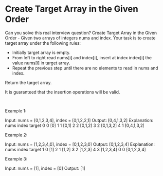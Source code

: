 # Create Target Array in the Given Order

Can you solve this real interview question? Create Target Array in the Given Order - Given two arrays of integers nums and index. Your task is to create target array under the following rules:

 * Initially target array is empty.
 * From left to right read nums[i] and index[i], insert at index index[i] the value nums[i] in target array.
 * Repeat the previous step until there are no elements to read in nums and index.

Return the target array.

It is guaranteed that the insertion operations will be valid.

 

Example 1:


Input: nums = [0,1,2,3,4], index = [0,1,2,2,1]
Output: [0,4,1,3,2]
Explanation:
nums       index     target
0            0        [0]
1            1        [0,1]
2            2        [0,1,2]
3            2        [0,1,3,2]
4            1        [0,4,1,3,2]


Example 2:


Input: nums = [1,2,3,4,0], index = [0,1,2,3,0]
Output: [0,1,2,3,4]
Explanation:
nums       index     target
1            0        [1]
2            1        [1,2]
3            2        [1,2,3]
4            3        [1,2,3,4]
0            0        [0,1,2,3,4]


Example 3:


Input: nums = [1], index = [0]
Output: [1]
